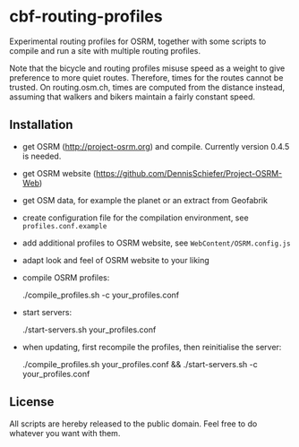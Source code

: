 cbf-routing-profiles
====================

Experimental routing profiles for OSRM, together with some scripts to compile and
run a site with multiple routing profiles.

Note that the bicycle and routing profiles misuse speed as a weight to give
preference to more quiet routes. Therefore, times for the routes cannot be
trusted. On routing.osm.ch, times are computed from the distance instead,
assuming that walkers and bikers maintain a fairly constant speed.

Installation
------------

* get OSRM (http://project-osrm.org) and compile.
  Currently version 0.4.5 is needed.

* get OSRM website (https://github.com/DennisSchiefer/Project-OSRM-Web)

* get OSM data, for example the planet or an extract from Geofabrik

* create configuration file for the compilation environment, see `profiles.conf.example`

* add additional profiles to OSRM website, see `WebContent/OSRM.config.js`

* adapt look and feel of OSRM website to your liking

* compile OSRM profiles:

    ./compile_profiles.sh -c your_profiles.conf

* start servers:

    ./start-servers.sh your_profiles.conf

* when updating, first recompile the profiles, then reinitialise the server:

    ./compile_profiles.sh your_profiles.conf &&
    ./start-servers.sh -c your_profiles.conf

License
-------

All scripts are hereby released to the public domain. Feel free to do whatever
you want with them.
